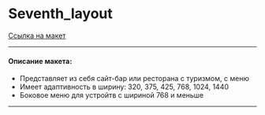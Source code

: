 # Seventh_layout
[Ссылка на макет](https://scelegod.github.io/Seventh_layout/)

---
#### Описание макета:
* Представляет из себя сайт-бар или ресторана с туризмом, с меню 
* Имеет адаптивность в ширину: 320, 375, 425, 768, 1024, 1440
* Боковое меню  для устройтв с шириной 768 и меньше
---
